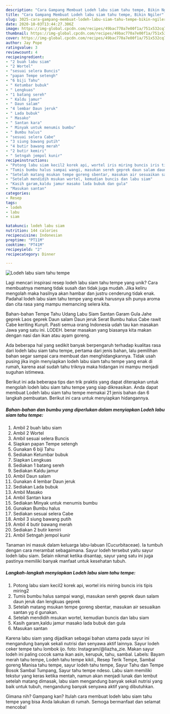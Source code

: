 ```yaml
---
description: "Cara Gampang Membuat Lodeh labu siam tahu tempe, Bikin Ngiler"
title: "Cara Gampang Membuat Lodeh labu siam tahu tempe, Bikin Ngiler"
slug: 3025-cara-gampang-membuat-lodeh-labu-siam-tahu-tempe-bikin-ngiler
date: 2020-10-03T13:44:27.306Z
image: https://img-global.cpcdn.com/recipes/49bac770a7e00f1a/751x532cq70/lodeh-labu-siam-tahu-tempe-foto-resep-utama.jpg
thumbnail: https://img-global.cpcdn.com/recipes/49bac770a7e00f1a/751x532cq70/lodeh-labu-siam-tahu-tempe-foto-resep-utama.jpg
cover: https://img-global.cpcdn.com/recipes/49bac770a7e00f1a/751x532cq70/lodeh-labu-siam-tahu-tempe-foto-resep-utama.jpg
author: Jay Pope
ratingvalue: 3
reviewcount: 4
recipeingredient:
- "2 buah labu siam"
- "2 Wortel"
- "sesuai selera Buncis"
- "papan Tempe setengh"
- "6 biji Tahu"
- " Ketumbar bubuk"
- " Lengkuas"
- "1 batang sereh"
- " Kaldu jamur"
- " Daun salam"
- "4 lembar Daun jeruk"
- " Lada bubuk"
- " Masako"
- " Santan kara"
- " Minyak untuk menumis bumbu"
- " Bumbu halus"
- "sesuai selera Cabe"
- "3 siung bawang putih"
- "4 butir bawang merah"
- "2 butir kemiri"
- " Setngah jempol kunir"
recipeinstructions:
- "Potong labu siam kecil2 korek api, wortel iris miring buncis iris tipis miring2"
- "Tumis bumbu halus sampai wangi, masukan sereh geprek daun salam daun jeruk dan lengkuas geprek"
- "Setelah matang msukan tempe goreng sbentar, masukan air sesuaikan santan yg d gunakan."
- "Setelah mendidih msukan wortel, kemudian buncis dan labu siam"
- "Kasih garam,kaldu jamur masako lada bubuk dan gula"
- "Masukan santan"
categories:
- Resep
tags:
- lodeh
- labu
- siam

katakunci: lodeh labu siam 
nutrition: 144 calories
recipecuisine: Indonesian
preptime: "PT11M"
cooktime: "PT41M"
recipeyield: "2"
recipecategory: Dinner

---
```



![Lodeh labu siam tahu tempe](https://img-global.cpcdn.com/recipes/49bac770a7e00f1a/751x532cq70/lodeh-labu-siam-tahu-tempe-foto-resep-utama.jpg)

Lagi mencari inspirasi resep lodeh labu siam tahu tempe yang unik? Cara membuatnya memang tidak susah dan tidak juga mudah. Jika keliru mengolah maka hasilnya akan hambar dan justru cenderung tidak enak. Padahal lodeh labu siam tahu tempe yang enak harusnya sih punya aroma dan cita rasa yang mampu memancing selera kita.

Bahan-bahan Tempe Tahu Udang Labu Siam Santan Garam Gula Jahe geprek Laos geprek Daun salam Daun jeruk Serat Bumbu halus Cabe rawit Cabe keriting Kunyit. Pasti semua orang Indonesia udah tau kan masakan Jawa yang satu ini. LODEH. benar masakan yang biasanya kita makan dengan nasi dan ikan atau ayam goreng.

Ada beberapa hal yang sedikit banyak berpengaruh terhadap kualitas rasa dari lodeh labu siam tahu tempe, pertama dari jenis bahan, lalu pemilihan bahan segar sampai cara membuat dan menghidangkannya. Tidak usah pusing jika ingin menyiapkan lodeh labu siam tahu tempe yang enak di rumah, karena asal sudah tahu triknya maka hidangan ini mampu menjadi suguhan istimewa.


Berikut ini ada beberapa tips dan trik praktis yang dapat diterapkan untuk mengolah lodeh labu siam tahu tempe yang siap dikreasikan. Anda dapat membuat Lodeh labu siam tahu tempe memakai 21 jenis bahan dan 6 langkah pembuatan. Berikut ini cara untuk menyiapkan hidangannya.

<!--inarticleads1-->

##### Bahan-bahan dan bumbu yang diperlukan dalam menyiapkan Lodeh labu siam tahu tempe:

1. Ambil 2 buah labu siam
1. Ambil 2 Wortel
1. Ambil sesuai selera Buncis
1. Siapkan papan Tempe setengh
1. Gunakan 6 biji Tahu
1. Sediakan  Ketumbar bubuk
1. Siapkan  Lengkuas
1. Sediakan 1 batang sereh
1. Sediakan  Kaldu jamur
1. Ambil  Daun salam
1. Gunakan 4 lembar Daun jeruk
1. Sediakan  Lada bubuk
1. Ambil  Masako
1. Ambil  Santan kara
1. Sediakan  Minyak untuk menumis bumbu
1. Gunakan  Bumbu halus
1. Sediakan sesuai selera Cabe
1. Ambil 3 siung bawang putih
1. Ambil 4 butir bawang merah
1. Sediakan 2 butir kemiri
1. Ambil  Setngah jempol kunir


Tanaman ini masuk dalam keluarga labu-labuan (Cucurbitaceae). Ia tumbuh dengan cara merambat sebagaimana. Sayur lodeh tersebut yaitu sayur lodeh labu siam. Selain nikmat ketika disantap, sayur yang satu ini juga pastinya memiliki banyak manfaat untuk kesehatan tubuh. 

<!--inarticleads2-->

##### Langkah-langkah menyiapkan Lodeh labu siam tahu tempe:

1. Potong labu siam kecil2 korek api, wortel iris miring buncis iris tipis miring2
1. Tumis bumbu halus sampai wangi, masukan sereh geprek daun salam daun jeruk dan lengkuas geprek
1. Setelah matang msukan tempe goreng sbentar, masukan air sesuaikan santan yg d gunakan.
1. Setelah mendidih msukan wortel, kemudian buncis dan labu siam
1. Kasih garam,kaldu jamur masako lada bubuk dan gula
1. Masukan santan


Karena labu siam yang dijadikan sebagai bahan utama pada sayur ini mengandung banyak sekali nutrisi dan senyawa aktif lainnya. Sayur lodeh ceker tempe tahu lombok ijo. foto: Instagram/@liazha_zie. Makan sayur lodeh ini paling cocok sama ikan asin, kerupuk, tahu, sambal. Labels: Bayam merah tahu tempe, Lodeh tahu tempe kikil., Resep Terik Tempe, Sambal goreng Manisa tahu tempe, sayur lodeh tahu tempe, Sayur Tahu dan Tempe Bosok Sambal Tumpang, Sayur tahu tempe ndeso. Labu siam memiliki tekstur yang keras ketika mentah, namun akan menjadi lunak dan lembut setelah matang dimasak, labu siam mengandung banyak sekali nutrisi yang baik untuk tubuh, mengandung banyak senyawa aktif yang dibutuhkan. 

Gimana nih? Gampang kan? Itulah cara membuat lodeh labu siam tahu tempe yang bisa Anda lakukan di rumah. Semoga bermanfaat dan selamat mencoba!
